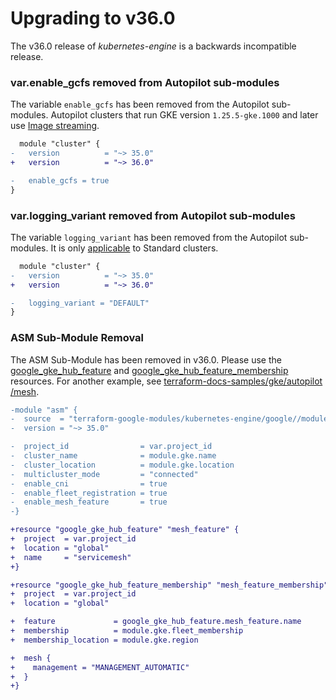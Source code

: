 # Upgrading to v36.0
The v36.0 release of *kubernetes-engine* is a backwards incompatible release.

### var.enable_gcfs removed from Autopilot sub-modules
The variable `enable_gcfs` has been removed from the Autopilot sub-modules. Autopilot clusters that run GKE version `1.25.5-gke.1000` and later use [Image streaming](https://cloud.google.com/kubernetes-engine/docs/how-to/image-streaming).

```diff
  module "cluster" {
-   version          = "~> 35.0"
+   version          = "~> 36.0"

-   enable_gcfs = true
}
```

### var.logging_variant removed from Autopilot sub-modules
The variable `logging_variant` has been removed from the Autopilot sub-modules. It is only [applicable](https://cloud.google.com/kubernetes-engine/docs/how-to/adjust-log-throughput) to Standard clusters.

```diff
  module "cluster" {
-   version          = "~> 35.0"
+   version          = "~> 36.0"

-   logging_variant = "DEFAULT"
}
```

### ASM Sub-Module Removal
The ASM Sub-Module has been removed in v36.0.  Please use the [google_gke_hub_feature](https://registry.terraform.io/providers/hashicorp/google/latest/docs/resources/gke_hub_feature#example-usage---enable-fleet-default-member-config-service-mesh) and [google_gke_hub_feature_membership](https://registry.terraform.io/providers/hashicorp/google/latest/docs/resources/gke_hub_feature_membership#example-usage---service-mesh) resources.  For another example, see [terraform-docs-samples/gke/autopilot
/mesh](https://github.com/terraform-google-modules/terraform-docs-samples/tree/main/gke/autopilot/mesh).


```diff
-module "asm" {
-  source  = "terraform-google-modules/kubernetes-engine/google//modules/asm"
-  version = "~> 35.0"

-  project_id                = var.project_id
-  cluster_name              = module.gke.name
-  cluster_location          = module.gke.location
-  multicluster_mode         = "connected"
-  enable_cni                = true
-  enable_fleet_registration = true
-  enable_mesh_feature       = true
-}

+resource "google_gke_hub_feature" "mesh_feature" {
+  project  = var.project_id
+  location = "global"
+  name     = "servicemesh"
+}

+resource "google_gke_hub_feature_membership" "mesh_feature_membership" {
+  project  = var.project_id
+  location = "global"

+  feature             = google_gke_hub_feature.mesh_feature.name
+  membership          = module.gke.fleet_membership
+  membership_location = module.gke.region

+  mesh {
+    management = "MANAGEMENT_AUTOMATIC"
+  }
+}
```
